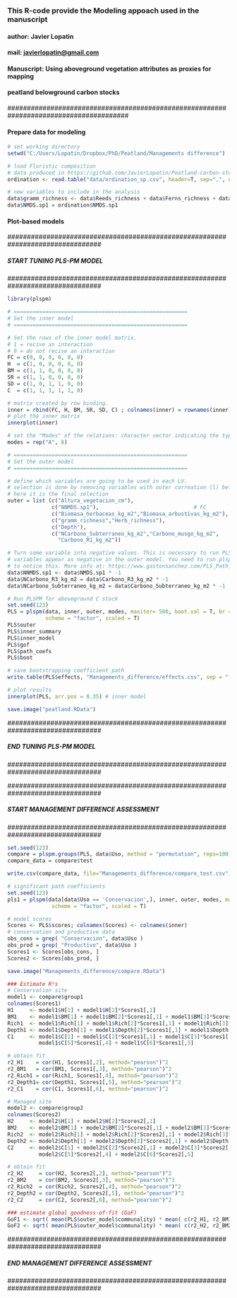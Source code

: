 ### This R-code provide the Modeling appoach used in the manuscript
#### author: Javier Lopatin
#### mail: javierlopatin@gmail.com

#### Manuscript: Using aboveground vegetation attributes as proxies for mapping
#### peatland belowground carbon stocks



#######################################################################################

#### Prepare data for modeling


```R
# set working directory
setwd("C:/Users/Lopatin/Dropbox/PhD/Peatland/Managements difference")
```


```R
# load Floristic composition
# data produced in https://github.com/JavierLopatin/Peatland-carbon-stock
ordination <- read.table("data/ordination_sp.csv", header=T, sep=",", dec=".")
```


```R
# new variables to include in the analysis
data$gramm_richness <- data$Reeds_richness + data$Ferns_richness + data$Grass_richness
data$NMDS.sp1 = ordination$NMDS.sp1
```

#### Plot-based models

################################################################################
##### START TUNING PLS-PM MODEL
################################################################################


```R
library(plspm)

# =======================================================
# Set the inner model
# =======================================================

# Set the rows of the inner model matrix.
# 1 = recive an interaction
# 0 = do not recive an interaction
FC = c(0, 0, 0, 0, 0, 0)
H  = c(1, 0, 0, 0, 0, 0)
BM = c(1, 1, 0, 0, 0, 0)
SR = c(1, 1, 0, 0, 0, 0)
SD = c(1, 0, 1, 1, 0, 0)
C  = c(1, 1, 1, 1, 1, 0)

# matrix created by row binding.
inner = rbind(FC, H, BM, SR, SD, C) ; colnames(inner) = rownames(inner)
# plot the inner matrix
innerplot(inner)

# set the "Modes" of the relations: character vector indicating the type of measurement for each block.
modes = rep("A", 6)

# =======================================================
# Set the outer model
# =======================================================

# define which variables are going to be used in each LV.
# selection is done by removing variables with outer correation (l) below 0.5
# here it is the final selection
outer = list (c("Altura_vegetacion_cm"),                               # heigts
              c("NNMDS.sp1"),                              # FC
              c("Biomasa_herbaceas_kg_m2","Biomasa_arbustivas_kg_m2"), # Biomass
              c("gramm_richness","Herb_richness"),                     # Richness
              c("Depth"),                                              # soil depth
              c("NCarbono_Subterraneo_kg_m2","Carbono_musgo_kg_m2",
                "Carbono_R1_kg_m2"))                                   # C

# Turn some variable into negative values. This is necessary to run PLS-PM when
# variables appear as negative in the outer model. You need to run plspm once
# to notice this. More info at: https://www.gastonsanchez.com/PLS_Path_Modeling_with_R.pdf
data$NNMDS.sp1 <- data$NMDS.sp1 * -1
data$NCarbono_R3_kg_m2 = data$Carbono_R3_kg_m2 * -1
data$NCarbono_Subterraneo_kg_m2 = data$Carbono_Subterraneo_kg_m2 * -1
```


```R
# Run PLSPM for aboveground C stock
set.seed(123)
PLS = plspm(data, inner, outer, modes, maxiter= 500, boot.val = T, br = 500,
            scheme = "factor", scaled = T)
PLS$outer
PLS$inner_summary
PLS$inner_model
PLS$gof
PLS$path_coefs
PLS$boot

# save bootstrapping coefficient path
write.table(PLS$effects, "Managements_difference/effects.csv", sep = ",")

# plot results
innerplot(PLS, arr.pos = 0.35) # inner model

save.image("peatland.RData")
```

################################################################################
##### END TUNING PLS-PM MODEL
################################################################################

################################################################################
##### START MANAGEMENT DIFFERENCE ASSESSMENT
################################################################################


```R
set.seed(123)
compare = plspm.groups(PLS, data$Uso, method = "permutation", reps=100)
compare_data = compare$test

write.csv(compare_data, file="Managements_difference/compare_test.csv")

# significant path coefficients
set.seed(123)
pls1 = plspm(data[data$Uso == 'Conservacion',], inner, outer, modes, maxiter= 500, boot.val = T, br = 500,
              scheme = "factor", scaled = T)

# model scores
Scores <- PLS$scores; colnames(Scores) <- colnames(inner)
# conservation and productive data
obs_cons = grep( "Conservacion", data$Uso )
obs_prod = grep( "Productivo", data$Uso )
Scores1 <- Scores[obs_cons, ]
Scores2 <- Scores[obs_prod, ]

save.image("Managements_difference/compare.RData")

```


```R
### Estimate R²s
# Conservation site
model1 <- compare$group1
colnames(Scores1)
H1     <- model1$H[1] + model1$H[2]*Scores1[,1]
BM1    <- model1$BM[1] + model1$BM[2]*Scores1[,1] + model1$BM[3]*Scores1[,2]
Rich1  <- model1$Rich[1] + model1$Rich[2]*Scores1[,1] + model1$Rich[3]*Scores1[,2]
Depth1 <- model1$Depth[1] + model1$Depth[2]*Scores1[,1] + model1$Depth[3]*Scores1[,3] + model1$Depth[4]*Scores1[,4]
C1     <- model1$C[1] + model1$C[2]*Scores1[,1] + model1$C[3]*Scores1[,2] + model1$C[4]*Scores1[,3] +
          model1$C[5]*Scores1[,4] + model1$C[6]*Scores1[,5]

# obtain fit
r2_H1    = cor(H1, Scores1[,2], method="pearson")^2
r2_BM1   = cor(BM1, Scores1[,3], method="pearson")^2
r2_Rich1 = cor(Rich1, Scores1[,4], method="pearson")^2
r2_Depth1= cor(Depth1, Scores1[,5], method="pearson")^2
r2_C1    = cor(C1, Scores1[,6], method="pearson")^2

# Managed site
model2 <- compare$group2
colnames(Scores2)
H2     <- model2$H[1] + model2$H[2]*Scores2[,1]
BM2    <- model2$BM[1] + model2$BM[2]*Scores2[,1] + model2$BM[3]*Scores2[,2]
Rich2  <- model2$Rich[1] + model2$Rich[2]*Scores2[,1] + model2$Rich[3]*Scores2[,2]
Depth2 <- model2$Depth[1] + model2$Depth[2]*Scores2[,1] + model2$Depth[3]*Scores2[,3] + model2$Depth[4]*Scores2[,4]
C2     <- model2$C[1] + model2$C[2]*Scores2[,1] + model2$C[3]*Scores2[,2] + model2$C[4]*Scores2[,3] +
          model2$C[5]*Scores2[,4] + model2$C[6]*Scores2[,5]

# obtain fit
r2_H2     = cor(H2, Scores2[,2], method="pearson")^2
r2_BM2    = cor(BM2, Scores2[,3], method="pearson")^2
r2_Rich2  = cor(Rich2, Scores2[,4], method="pearson")^2
r2_Depth2 = cor(Depth2, Scores2[,5], method="pearson")^2
r2_C2     = cor(C2, Scores2[,6], method="pearson")^2

### estimate global goodness-of-fit (GoF)
GoF1 <- sqrt( mean(PLS$outer_model$communality) * mean( c(r2_H1, r2_BM1, r2_Rich1, r2_Depth1, r2_C1) ) )
GoF2 <- sqrt( mean(PLS$outer_model$communality) * mean( c(r2_H2, r2_BM2, r2_Rich2, r2_Depth2, r2_C2) ) )

```

################################################################################
##### END MANAGEMENT DIFFERENCE ASSESSMENT
################################################################################
